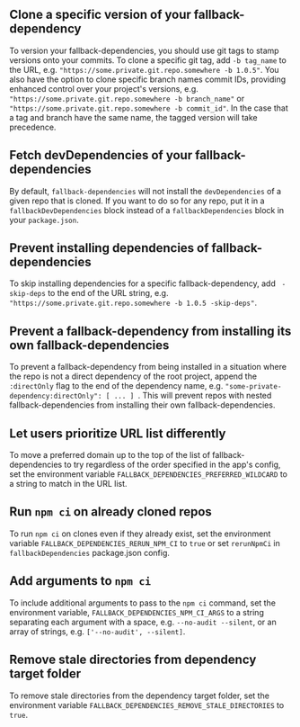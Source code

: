 ## Clone a specific version of your fallback-dependency

To version your fallback-dependencies, you should use git tags to stamp versions onto your commits. To clone a specific git tag, add `-b tag_name` to the URL, e.g. `"https://some.private.git.repo.somewhere -b 1.0.5"`. You also have the option to clone specific branch names commit IDs, providing enhanced control over your project's versions, e.g. `"https://some.private.git.repo.somewhere -b branch_name"` or `"https://some.private.git.repo.somewhere -b commit_id"`. In the case that a tag and branch have the same name, the tagged version will take precedence.

## Fetch devDependencies of your fallback-dependencies

By default, `fallback-dependencies` will not install the `devDependencies` of a given repo that is cloned. If you want to do so for any repo, put it in a `fallbackDevDependencies` block instead of a `fallbackDependencies` block in your `package.json`.

## Prevent installing dependencies of fallback-dependencies

To skip installing dependencies for a specific fallback-dependency, add ` -skip-deps` to the end of the URL string, e.g. `"https://some.private.git.repo.somewhere -b 1.0.5 -skip-deps"`.

## Prevent a fallback-dependency from installing its own fallback-dependencies

To prevent a fallback-dependency from being installed in a situation where the repo is not a direct dependency of the root project, append the `:directOnly` flag to the end of the dependency name, e.g. `"some-private-dependency:directOnly": [ ... ] `. This will prevent repos with nested fallback-dependencies from installing their own fallback-dependencies.

## Let users prioritize URL list differently

To move a preferred domain up to the top of the list of fallback-dependencies to try regardless of the order specified in the app's config, set the environment variable `FALLBACK_DEPENDENCIES_PREFERRED_WILDCARD` to a string to match in the URL list.

## Run `npm ci` on already cloned repos

To run `npm ci` on clones even if they already exist, set the environment variable `FALLBACK_DEPENDENCIES_RERUN_NPM_CI` to `true` or set `rerunNpmCi` in `fallbackDependencies` package.json config.

## Add arguments to `npm ci`

To include additional arguments to pass to the `npm ci` command, set the environment variable, `FALLBACK_DEPENDENCIES_NPM_CI_ARGS` to a string separating each argument with a space, e.g. `--no-audit --silent`, or an array of strings, e.g. `['--no-audit', --silent]`.

## Remove stale directories from dependency target folder

To remove stale directories from the dependency target folder, set the environment variable `FALLBACK_DEPENDENCIES_REMOVE_STALE_DIRECTORIES` to `true`.
